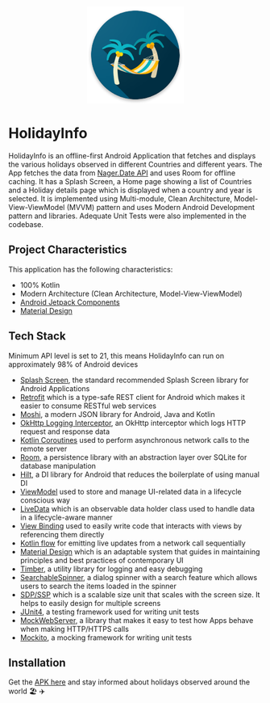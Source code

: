 <p align="center">
  <img src="app_icon.png" title="App Logo">
</p>

# HolidayInfo

HolidayInfo is an offline-first Android Application that fetches and displays the various holidays observed in different Countries and different years. The App fetches the data from [Nager.Date API](https://date.nager.at/Api) and uses Room for offline caching. It has a Splash Screen, a Home page showing a list of Countries and a Holiday details page which is displayed when a country and year is selected. It is implemented using Multi-module, Clean Architecture, Model-View-ViewModel (MVVM) pattern and uses Modern Android Development pattern and libraries. Adequate Unit Tests were also implemented in the codebase.

## Project Characteristics

This application has the following characteristics:
* 100% Kotlin
* Modern Architecture (Clean Architecture, Model-View-ViewModel)
* [Android Jetpack Components](https://developer.android.com/jetpack)
* [Material Design](https://material.io/develop/android/docs/getting-started)

## Tech Stack

Minimum API level is set to 21, this means HolidayInfo can run on approximately 98% of Android devices
* [Splash Screen](https://developer.android.com/develop/ui/views/launch/splash-screen), the standard recommended Splash Screen library for Android Applications
* [Retrofit](https://square.github.io/retrofit/) which is a type-safe REST client for Android which makes it easier to consume RESTful web services
* [Moshi](https://github.com/square/moshi), a modern JSON library for Android, Java and Kotlin
* [OkHttp Logging Interceptor](https://github.com/square/okhttp/tree/master/okhttp-logging-interceptor), an OkHttp interceptor which logs HTTP request and response data
* [Kotlin Coroutines](https://developer.android.com/kotlin/coroutines) used to perform asynchronous network calls to the remote server
* [Room](https://developer.android.com/training/data-storage/room), a persistence library with an abstraction layer over SQLite for database manipulation
* [Hilt](https://dagger.dev/hilt/), a DI library for Android that reduces the boilerplate of using manual DI
* [ViewModel](https://developer.android.com/topic/libraries/architecture/viewmodel) used to store and manage UI-related data in a lifecycle conscious way
* [LiveData](https://developer.android.com/topic/libraries/architecture/livedata) which is an observable data holder class used to handle data in a lifecycle-aware manner
* [View Binding](https://developer.android.com/topic/libraries/view-binding) used to easily write code that interacts with views by referencing them directly
* [Kotlin flow](https://developer.android.com/kotlin/flow) for emitting live updates from a network call sequentially
* [Material Design](https://material.io/develop/android/docs/getting-started/) which is an adaptable system that guides in maintaining principles and best practices of contemporary UI
* [Timber](https://github.com/JakeWharton/timber), a utility library for logging and easy debugging
* [SearchableSpinner](https://github.com/miteshpithadiya/SearchableSpinner), a dialog spinner with a search feature which allows users to search the items loaded in the spinner
* [SDP/SSP](https://github.com/intuit/sdp) which is a scalable size unit that scales with the screen size. It helps to easily design for multiple screens
* [JUnit4](https://junit.org/junit4), a testing framework used for writing unit tests
* [MockWebServer](https://javadoc.io/doc/com.squareup.okhttp3/mockwebserver/3.14.9/overview-summary.html), a library that makes it easy to test how Apps behave when making HTTP/HTTPS calls
* [Mockito](https://site.mockito.org/), a mocking framework for writing unit tests

## Installation

Get the [APK here](https://drive.google.com/file/d/14quZZAvfW2pJcQsOemjUr6qlUWdQ2R4Q/view?usp=share_link) and stay informed about holidays observed around the world :beach_umbrella: :airplane: